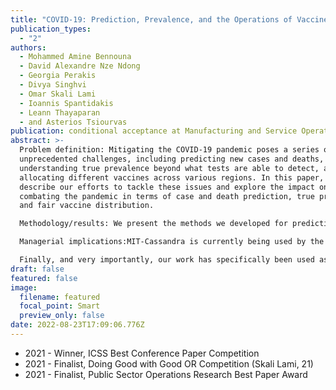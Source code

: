 ```yaml
---
title: "COVID-19: Prediction, Prevalence, and the Operations of Vaccine Allocation"
publication_types:
  - "2"
authors:
  - Mohammed Amine Bennouna
  - David Alexandre Nze Ndong
  - Georgia Perakis
  - Divya Singhvi
  - Omar Skali Lami
  - Ioannis Spantidakis
  - Leann Thayaparan
  - and Asterios Tsiourvas
publication: conditional acceptance at Manufacturing and Service Operations Management
abstract: >-
  Problem definition: Mitigating the COVID-19 pandemic poses a series of
  unprecedented challenges, including predicting new cases and deaths,
  understanding true prevalence beyond what tests are able to detect, and
  allocating different vaccines across various regions. In this paper, we
  describe our efforts to tackle these issues and explore the impact on
  combating the pandemic in terms of case and death prediction, true prevalence
  and fair vaccine distribution. 

  Methodology/results: We present the methods we developed for predicting cases and deaths using a novel ML-based aggregation method to create a single prediction we call MIT-Cassandra. We further incorporate COVID-19 case prediction to determine true prevalence and incorporate this prevalence into an optimization model for efficiently and fairly managing the operations of vaccine allocation. We study the trade-offs of vaccine allocation between different regions, age groups as well as first and second dose distribution of different vaccines. This also allows us to provide insights into how prevalence and exposure of the disease in different parts of the population can affect the distribution of different vaccine doses in a fair way.  

  Managerial implications:MIT-Cassandra is currently being used by the CDC and is consistently among the best performing methods in terms of accuracy, often ranking at the top. In addition, our work has been helping decision makers by predicting how cases and true prevalence of COVID-19 will progress over the next few months in different regions and utilizing the knowledge for vaccine distribution under various operational constraints.  

  Finally, and very importantly, our work has specifically been used as part of a collaboration with MIT's Quest for Intelligence and as part of MIT's process to reopen the institute.
draft: false
featured: false
image:
  filename: featured
  focal_point: Smart
  preview_only: false
date: 2022-08-23T17:09:06.776Z
---
```

* 2021 - Winner, ICSS Best Conference Paper Competition
* 2021 - Finalist, Doing Good with Good OR Competition (Skali Lami, 21)
* 2021 - Finalist, Public Sector Operations Research Best Paper Award
